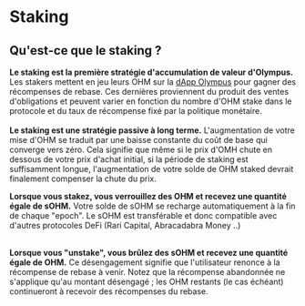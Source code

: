 # Staking

## Qu'est-ce que le staking ?&#x20;

**Le staking est la première stratégie d'accumulation de valeur d'Olympus.** Les stakers mettent en jeu leurs OHM sur la [dApp Olympus](https://app.olympusdao.finance/#/stake) pour gagner des récompenses de rebase. Ces dernières proviennent du produit des ventes d'obligations et peuvent varier en fonction du nombre d'OHM stake dans le protocole et du taux de récompense fixé par la politique monétaire.\
\
**Le staking est une stratégie passive à long terme.** L'augmentation de votre mise d'OHM se traduit par une baisse constante du coût de base qui converge vers zéro. Cela signifie que même si le prix d'OMH chute en dessous de votre prix d'achat initial, si la période de staking est suffisamment longue, l'augmentation de votre solde de OHM staked devrait finalement compenser la chute du prix.&#x20;

**Lorsque vous stakez, vous verrouillez des OHM et recevez une quantité égale de sOHM.** Votre solde de sOHM se recharge automatiquement à la fin de chaque "epoch". Le sOHM est transférable et donc compatible avec d'autres protocoles DeFi (Rari Capital, Abracadabra Money ..)

\
**Lorsque vous "unstake", vous brûlez des sOHM et recevez une quantité égale de OHM.** Ce désengagement signifie que l'utilisateur renonce à la récompense de rebase à venir. Notez que la récompense abandonnée ne s'applique qu'au montant désengagé ; les OHM restants (le cas échéant) continueront à recevoir des récompenses du rebase.

